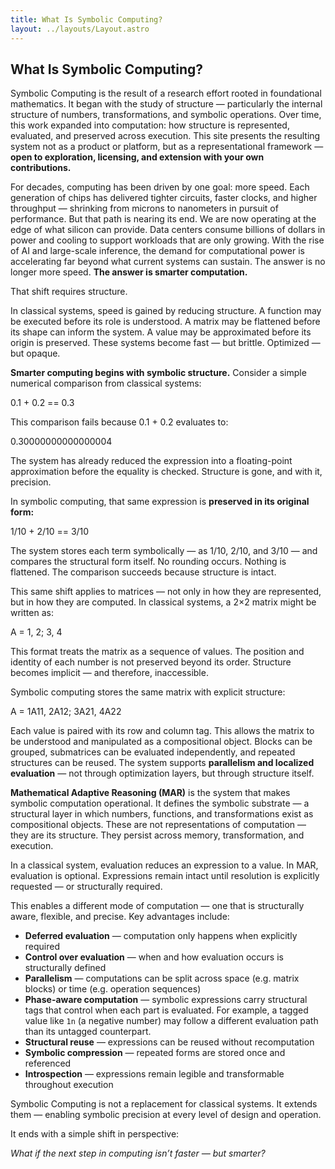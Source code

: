 ```yaml
---
title: What Is Symbolic Computing?
layout: ../layouts/Layout.astro
---
```


## What Is Symbolic Computing?

Symbolic Computing is the result of a research effort rooted in foundational mathematics. It began with the study of structure — particularly the internal structure of numbers, transformations, and symbolic operations. Over time, this work expanded into computation: how structure is represented, evaluated, and preserved across execution. This site presents the resulting system not as a product or platform, but as a representational framework —  **open to exploration, licensing, and extension with your own contributions.**

For decades, computing has been driven by one goal: more speed. Each generation of chips has delivered tighter circuits, faster clocks, and higher throughput — shrinking from microns to nanometers in pursuit of performance. But that path is nearing its end. We are now operating at the edge of what silicon can provide. Data centers consume billions of dollars in power and cooling to support workloads that are only growing. With the rise of AI and large-scale inference, the demand for computational power is accelerating far beyond what current systems can sustain. The answer is no longer more speed. **The answer is smarter computation.**

That shift requires structure.

In classical systems, speed is gained by reducing structure. A function may be executed before its role is understood. A matrix may be flattened before its shape can inform the system. A value may be approximated before its origin is preserved. These systems become fast — but brittle. Optimized — but opaque.

**Smarter computing begins with symbolic structure.** Consider a simple numerical comparison from classical systems:

0.1 + 0.2 == 0.3

This comparison fails because 0.1 + 0.2 evaluates to:

0.30000000000000004

The system has already reduced the expression into a floating-point approximation before the equality is checked. Structure is gone, and with it, precision.

In symbolic computing, that same expression is **preserved in its original form:**

1/10 + 2/10 == 3/10

The system stores each term symbolically — as 1/10, 2/10, and 3/10 — and compares the structural form itself. No rounding occurs. Nothing is flattened. The comparison succeeds because structure is intact.

This same shift applies to matrices — not only in how they are represented, but in how they are computed. In classical systems, a 2×2 matrix might be written as:

A = 1, 2; 3, 4

This format treats the matrix as a sequence of values. The position and identity of each number is not preserved beyond its order. Structure becomes implicit — and therefore, inaccessible.

Symbolic computing stores the same matrix with explicit structure:

A = 1A11, 2A12; 3A21, 4A22

Each value is paired with its row and column tag. This allows the matrix to be understood and manipulated as a compositional object. Blocks can be grouped, submatrices can be evaluated independently, and repeated structures can be reused. The system supports **parallelism and localized evaluation** — not through optimization layers, but through structure itself.

**Mathematical Adaptive Reasoning (MAR)** is the system that makes symbolic computation operational. It defines the symbolic substrate — a structural layer in which numbers, functions, and transformations exist as compositional objects. These are not representations of computation — they are its structure. They persist across memory, transformation, and execution.

In a classical system, evaluation reduces an expression to a value. In MAR, evaluation is optional. Expressions remain intact until resolution is explicitly requested — or structurally required.

This enables a different mode of computation — one that is structurally aware, flexible, and precise. Key advantages include:

- **Deferred evaluation** — computation only happens when explicitly required  
- **Control over evaluation** — when and how evaluation occurs is structurally defined  
- **Parallelism** — computations can be split across space (e.g. matrix blocks) or time (e.g. operation sequences)  
- **Phase-aware computation** — symbolic expressions carry structural tags that control when each part is evaluated. For example, a tagged value like `1n` (a negative number) may follow a different evaluation path than its untagged counterpart.  
- **Structural reuse** — expressions can be reused without recomputation  
- **Symbolic compression** — repeated forms are stored once and referenced  
- **Introspection** — expressions remain legible and transformable throughout execution

Symbolic Computing is not a replacement for classical systems. It extends them — enabling symbolic precision at every level of design and operation.

It ends with a simple shift in perspective:

*What if the next step in computing isn’t faster — but smarter?*
